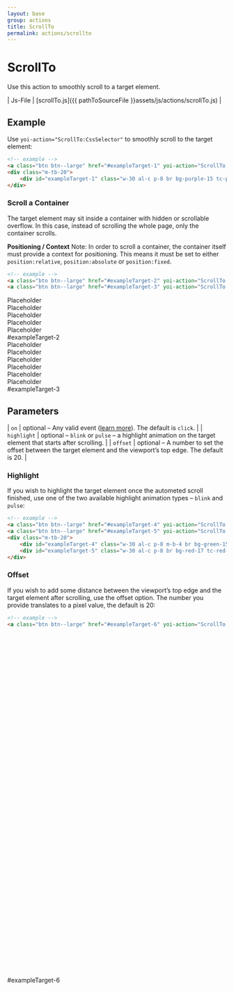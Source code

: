 ```yaml
---
layout: base
group: actions
title: ScrollTo
permalink: actions/scrollto
---
```


# ScrollTo

<p class="intro">Use this action to smoothly scroll to a target element.</p>

| Js-File | [scrollTo.js]({{ pathToSourceFile }}assets/js/actions/scrollTo.js) |

## Example

Use `yoi-action="ScrollTo:CssSelector"` to smoothly scroll to the target element:

```html
<!-- example -->
<a class="btn btn--large" href="#exampleTarget-1" yoi-action="ScrollTo:#exampleTarget-1;">Scroll to #exampleTarget-1</a>
<div class="m-tb-20">
    <div id="exampleTarget-1" class="w-30 al-c p-8 br bg-purple-15 tc-purple-24 fs-15">#exampleTarget-1</div>
</div>
```

### Scroll a Container

The target element may sit inside a container with hidden or scrollable overflow. In this case, instead of scrolling the whole page, only the container scrolls.

<p class="hint"><b>Positioning / Context</b> Note: In order to scroll a container, the container itself must provide a context for positioning. This means it must be set to either <code>position:relative</code>, <code>position:absolute</code> or <code>position:fixed</code>.</p>

```html
<!-- example -->
<a class="btn btn--large" href="#exampleTarget-2" yoi-action="ScrollTo:#exampleTarget-2;">Scroll to #exampleTarget-2</a>
<a class="btn btn--large" href="#exampleTarget-3" yoi-action="ScrollTo:#exampleTarget-3;">Scroll to #exampleTarget-3</a>
```

<div class="m-t-4 h-40 p-4 br b-all bc-main-22 pos-rel scrl-y">
    <div class="w-25 al-c p-8 m-b-2 br bg-main-23 tc-main-12 fs-15">Placeholder</div>
    <div class="w-25 al-c p-8 m-b-2 br bg-main-23 tc-main-12 fs-15">Placeholder</div>
    <div class="w-25 al-c p-8 m-b-2 br bg-main-23 tc-main-12 fs-15">Placeholder</div>
    <div class="w-25 al-c p-8 m-b-2 br bg-main-23 tc-main-12 fs-15">Placeholder</div>
    <div class="w-25 al-c p-8 m-b-2 br bg-main-23 tc-main-12 fs-15">Placeholder</div>
    <div id="exampleTarget-2" class="w-25 al-c p-8 m-b-2 br bg-yellow-20 tc-yellow-8 fs-15">#exampleTarget-2</div>
    <div class="w-25 al-c p-8 m-b-2 br bg-main-23 tc-main-12 fs-15">Placeholder</div>
    <div class="w-25 al-c p-8 m-b-2 br bg-main-23 tc-main-12 fs-15">Placeholder</div>
    <div class="w-25 al-c p-8 m-b-2 br bg-main-23 tc-main-12 fs-15">Placeholder</div>
    <div class="w-25 al-c p-8 m-b-2 br bg-main-23 tc-main-12 fs-15">Placeholder</div>
    <div class="w-25 al-c p-8 m-b-2 br bg-main-23 tc-main-12 fs-15">Placeholder</div>
    <div class="w-25 al-c p-8 m-b-2 br bg-main-23 tc-main-12 fs-15">Placeholder</div>
    <div id="exampleTarget-3" class="w-25 al-c p-8 m-b-2 br bg-yellow-20 tc-yellow-8 fs-15">#exampleTarget-3</div>
</div>

## Parameters

| `on`        | optional – Any valid event ([learn more](actions/index.html#the-on-parameter)). The default is `click`.          |
| `highlight` | optional – `blink` or `pulse` – a highlight animation on the target element that starts after scrolling.         |
| `offset`    | optional – A number to set the offset between the target element and the viewport’s top edge. The default is 20. |

### Highlight

If you wish to highlight the target element once the autometed scroll finished, use one of the two available highlight animation types – `blink` and `pulse`:

```html
<!-- example -->
<a class="btn btn--large" href="#exampleTarget-4" yoi-action="ScrollTo:#exampleTarget-4; highlight:blink;">Scroll to #exampleTarget-4</a>
<a class="btn btn--large" href="#exampleTarget-5" yoi-action="ScrollTo:#exampleTarget-5; highlight:pulse;">Scroll to #exampleTarget-5</a>
<div class="m-tb-20">
    <div id="exampleTarget-4" class="w-30 al-c p-8 m-b-4 br bg-green-15 tc-green-24 fs-15">#exampleTarget-4</div>
    <div id="exampleTarget-5" class="w-30 al-c p-8 br bg-red-17 tc-red-24 fs-15">#exampleTarget-5</div>
</div>
```

### Offset

If you wish to add some distance between the viewport’s top edge and the target element after scrolling, use the offset option. The number you provide translates to a pixel value, the default is 20:

```html
<!-- example -->
<a class="btn btn--large" href="#exampleTarget-6" yoi-action="ScrollTo:#exampleTarget-6; offset:100;">Scroll to #exampleTarget-6</a>
```

<div style="margin:800px 0;">
    <div id="exampleTarget-6" class="w-30 al-c p-8 m-b-4 br bg-green-15 tc-green-24 fs-15">#exampleTarget-6</div>
</div>
